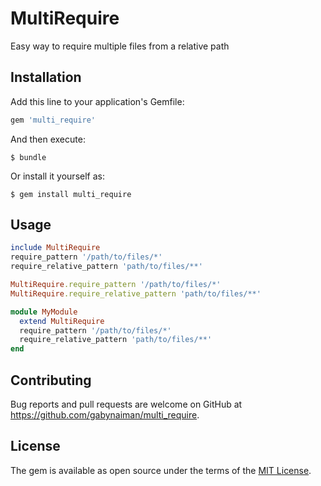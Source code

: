 # MultiRequire

Easy way to require multiple files from a relative path

## Installation

Add this line to your application's Gemfile:

```ruby
gem 'multi_require'
```

And then execute:

    $ bundle

Or install it yourself as:

    $ gem install multi_require

## Usage

```ruby
include MultiRequire
require_pattern '/path/to/files/*'
require_relative_pattern 'path/to/files/**'

MultiRequire.require_pattern '/path/to/files/*'
MultiRequire.require_relative_pattern 'path/to/files/**'

module MyModule
  extend MultiRequire
  require_pattern '/path/to/files/*'
  require_relative_pattern 'path/to/files/**'
end
```

## Contributing

Bug reports and pull requests are welcome on GitHub at https://github.com/gabynaiman/multi_require.


## License

The gem is available as open source under the terms of the [MIT License](http://opensource.org/licenses/MIT).

